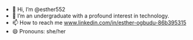 - 👋 Hi, I’m @esther552
- 👀 I’m an undergraduate with a profound interest in technology.
- 📫 How to reach me www.linkedin.com/in/esther-ogbudu-86b395315
- 😄 Pronouns: she/her

<!---
esther552/esther552 is a ✨ special ✨ repository because its `README.md` (this file) appears on your GitHub profile.
You can click the Preview link to take a look at your changes.
--->
